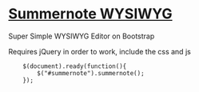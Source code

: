 # [Summernote WYSIWYG](http://summernote.org/)

Super Simple WYSIWYG Editor on Bootstrap

Requires jQuery in order to work, include the css and js

```
    $(document).ready(function(){
        $("#summernote").summernote();
    });
```